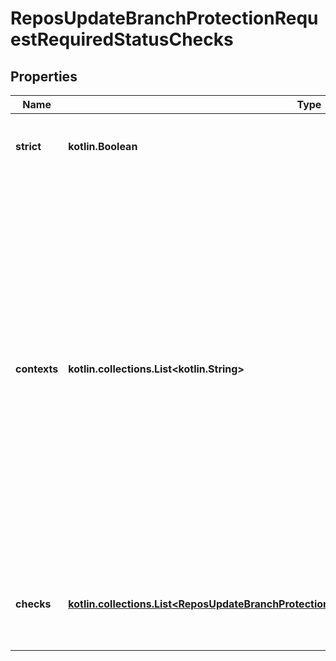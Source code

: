
# ReposUpdateBranchProtectionRequestRequiredStatusChecks

## Properties
Name | Type | Description | Notes
------------ | ------------- | ------------- | -------------
**strict** | **kotlin.Boolean** | Require branches to be up to date before merging. | 
**contexts** | **kotlin.collections.List&lt;kotlin.String&gt;** | **Deprecated**: The list of status checks to require in order to merge into this branch. If any of these checks have recently been set by a particular GitHub App, they will be required to come from that app in future for the branch to merge. Use &#x60;checks&#x60; instead of &#x60;contexts&#x60; for more fine-grained control.  | 
**checks** | [**kotlin.collections.List&lt;ReposUpdateBranchProtectionRequestRequiredStatusChecksChecksInner&gt;**](ReposUpdateBranchProtectionRequestRequiredStatusChecksChecksInner.md) | The list of status checks to require in order to merge into this branch. |  [optional]



